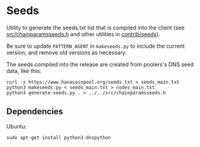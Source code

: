 # Seeds

Utility to generate the seeds.txt list that is compiled into the client
(see [src/chainparamsseeds.h](/src/chainparamsseeds.h) and other utilities in [contrib/seeds](/contrib/seeds)).

Be sure to update `PATTERN_AGENT` in `makeseeds.py` to include the current version,
and remove old versions as necessary.

The seeds compiled into the release are created from poolers's DNS seed data, like this:

    curl -s https://www.hanacoinpool.org/seeds.txt > seeds_main.txt
    python3 makeseeds.py < seeds_main.txt > nodes_main.txt
    python3 generate-seeds.py . > ../../src/chainparamsseeds.h

## Dependencies

Ubuntu:

    sudo apt-get install python3-dnspython
